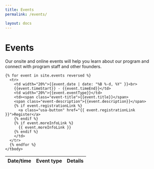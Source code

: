 ```yaml
---
title: Events
permalink: /events/

layout: docs
---
```


# Events

<p class="usa-font-lead">Our onsite and online events will help you learn about our program and connect with program staff and other founders.</p>

<table class="usa-table-borderless event-listing">
    <thead>
      <tr>
        <th scope="col">Date/time</th>
        <th scope="col">Event type</th>
        <th scope="col">Details</th>
      </tr>
    </thead>
    <tbody>

    {% for event in site.events reversed %}
      <tr>
        <td width="20%">{{event.date | date: "%B %-d, %Y" }}<br>
        {{event.timeStart}} - {{event.timeEnd}}</td>
        <td width="20%">{{event.eventType}}</td>
        <td><span class="event-title">{{event.title}}</span>
        <span class="event-description">{{event.description}}</span>
        {% if event.registrationLink %}
          <a class="usa-button" href="{{ event.registrationLink }}">Register</a>
        {% endif %}
        {% if event.moreInfoLink %}
          {{ event.moreInfoLink }}
        {% endif %}
        </td>
      </tr>
      {% endfor %}
    </tbody>
  </table>
